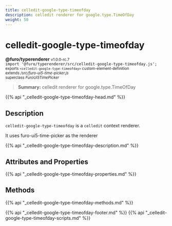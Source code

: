 ```yaml
---
title: celledit-google-type-timeofday
description: celledit renderer for google.type.TimeOfDay
weight: 50
---
```


# celledit-google-type-timeofday
**@furo/typerenderer** <small>v1.0.0-rc.7</small>
<br>`import '@furo/typerenderer/src/celledit-google-type-timeofday.js';`<small>
<br>exports `<celledit-google-type-timeofday>` custom-element-definition
<br>extends */src/furo-ui5-time-picker.js*
<br>superclass *FuroUi5TimePicker*</small>

> **Summary:** celledit renderer for google.type.TimeOfDay

{{% api "_celledit-google-type-timeofday-head.md" %}}

## Description

`celledit-google-type-timeofday` is a `celledit` context renderer.

It uses furo-ui5-time-picker as the renderer

{{% api "_celledit-google-type-timeofday-description.md" %}}


## Attributes and Properties
{{% api "_celledit-google-type-timeofday-properties.md" %}}



## Methods
{{% api "_celledit-google-type-timeofday-methods.md" %}}





{{% api "_celledit-google-type-timeofday-footer.md" %}}
{{% api "_celledit-google-type-timeofday-scripts.md" %}}
